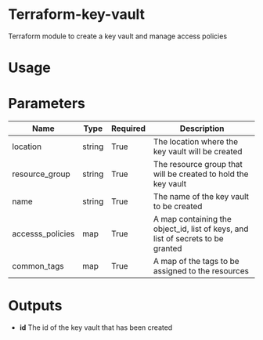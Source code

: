 # Terraform-key-vault
Terraform module to create a key vault and manage access policies

# Usage

# Parameters

|Name|Type|Required|Description|
|---|---|---|---|
|location|string|True|The location where the key vault will be created|
|resource_group|string|True|The resource group that will be created to hold the key vault|
|name|string|True|The name of the key vault to be created|
|accesss_policies|map|True|A map containing the object_id, list of keys, and list of secrets to be granted|
|common_tags|map|True|A map of the tags to be assigned to the resources|

# Outputs

* **id** The id of the key vault that has been created
